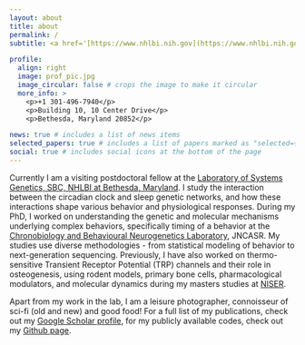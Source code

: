 ```yaml
---
layout: about
title: about
permalink: /
subtitle: <a href='[https://www.nhlbi.nih.gov](https://www.nhlbi.nih.gov/science/systems-genetics)'>Postdoctoral fellow at SBC, NHLBI, NIH</a>.

profile:
  align: right
  image: prof_pic.jpg
  image_circular: false # crops the image to make it circular
  more_info: >
    <p>+1 301-496-7940</p>
    <p>Building 10, 10 Center Drive</p>
    <p>Bethesda, Maryland 20852</p>

news: true # includes a list of news items
selected_papers: true # includes a list of papers marked as "selected={true}"
social: true # includes social icons at the bottom of the page
---
```


Currently I am a visiting postdoctoral fellow at the [Laboratory of Systems Genetics, SBC, NHLBI at Bethesda, Maryland](https://www.nhlbi.nih.gov/science/systems-genetics#Meet-the-Team). I study the interaction between the circadian clock and sleep genetic networks, and how these interactions shape various behavior and physiological responses. During my PhD, I worked on understanding the genetic and molecular mechanisms underlying complex behaviors, specifically timing of a behavior at the [Chronobiology and Behavioural Neurogenetics Laboratory](https://www.jncasr.ac.in/faculty/sheeba), JNCASR. My studies use diverse methodologies - from statistical modeling of behavior to next-generation sequencing. Previously, I have also worked on thermo-sensitive Transient Receptor Potential (TRP) channels and their role in osteogenesis, using rodent models, primary bone cells, pharmacological modulators, and molecular dynamics during my masters studies at [NISER](https://www.niser.ac.in/).

Apart from my work in the lab, I am a leisure photographer, connoisseur of sci-fi (old and new) and good food! For a full list of my publications, check out my [Google Scholar profile](https://scholar.google.co.in/citations?user=Nuaw_FoAAAAJ&hl=en), for my publicly available codes, check out my [Github page](https://github.com/orijitghosh).
